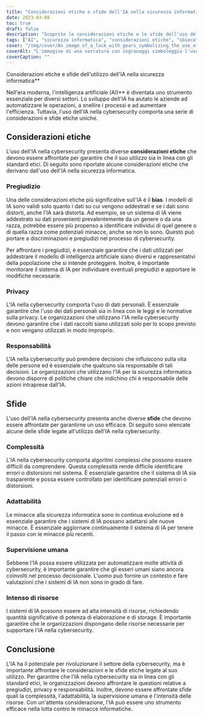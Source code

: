 ```yaml
---
title: "Considerazioni etiche e sfide dell'IA nella sicurezza informatica"
date: 2023-03-08
toc: true
draft: false
description: "Scoprite le considerazioni etiche e le sfide dell'uso dell'IA nella sicurezza informatica e come affrontarle per un uso efficace."
tags: ["AI", "sicurezza informatica", "considerazioni etiche", "sbieco", "privacy", "responsabilità", "complessità", "adattabilità", "supervisione umana", "intensità delle risorse", "data privacy", "apprendimento automatico", "intelligence sulle minacce", "protezione dei dati", "tecnologia", "automazione", "minacce informatiche", "sicurezza delle informazioni", "conformità normativa", "trasformazione digitale"]
cover: "/img/cover/An_image_of_a_lock_with_gears_symbolizing_the_use_of_AI.png"
coverAlt: "L'immagine di una serratura con ingranaggi simboleggia l'uso dell'IA nella sicurezza informatica, mentre una mano umana tiene una chiave per illustrare la supervisione umana."
coverCaption: ""
---
```

 Considerazioni etiche e sfide dell'utilizzo dell'IA nella sicurezza informatica**

Nell'era moderna, l'intelligenza artificiale (AI)** è diventata uno strumento essenziale per diversi settori. Lo sviluppo dell'IA ha aiutato le aziende ad automatizzare le operazioni, a snellire i processi e ad aumentare l'efficienza. Tuttavia, l'uso dell'IA nella cybersecurity comporta una serie di considerazioni e sfide etiche uniche.

## Considerazioni etiche

L'uso dell'IA nella cybersecurity presenta diverse **considerazioni etiche** che devono essere affrontate per garantire che il suo utilizzo sia in linea con gli standard etici. Di seguito sono riportate alcune considerazioni etiche che derivano dall'uso dell'IA nella sicurezza informatica.

### Pregiudizio

Una delle considerazioni etiche più significative sull'IA è il **bias**. I modelli di IA sono validi solo quanto i dati su cui vengono addestrati e se i dati sono distorti, anche l'IA sarà distorta. Ad esempio, se un sistema di IA viene addestrato su dati provenienti prevalentemente da un genere o da una razza, potrebbe essere più propenso a identificare individui di quel genere o di quella razza come potenziali minacce, anche se non lo sono. Questo può portare a discriminazioni e pregiudizi nel processo di cybersecurity.

Per affrontare i pregiudizi, è essenziale garantire che i dati utilizzati per addestrare il modello di intelligenza artificiale siano diversi e rappresentativi della popolazione che si intende proteggere. Inoltre, è importante monitorare il sistema di IA per individuare eventuali pregiudizi e apportare le modifiche necessarie.

### Privacy

L'IA nella cybersecurity comporta l'uso di dati personali. È essenziale garantire che l'uso dei dati personali sia in linea con le leggi e le normative sulla privacy. Le organizzazioni che utilizzano l'IA nella cybersecurity devono garantire che i dati raccolti siano utilizzati solo per lo scopo previsto e non vengano utilizzati in modo improprio.

### Responsabilità

L'IA nella cybersecurity può prendere decisioni che influiscono sulla vita delle persone ed è essenziale che qualcuno sia responsabile di tali decisioni. Le organizzazioni che utilizzano l'IA per la sicurezza informatica devono disporre di politiche chiare che indichino chi è responsabile delle azioni intraprese dall'IA.

## Sfide

L'uso dell'IA nella cybersecurity presenta anche diverse **sfide** che devono essere affrontate per garantirne un uso efficace. Di seguito sono elencate alcune delle sfide legate all'utilizzo dell'IA nella cybersecurity.

### Complessità

L'IA nella cybersecurity comporta algoritmi complessi che possono essere difficili da comprendere. Questa complessità rende difficile identificare errori o distorsioni nel sistema. È essenziale garantire che il sistema di IA sia trasparente e possa essere controllato per identificare potenziali errori o distorsioni.

### Adattabilità

Le minacce alla sicurezza informatica sono in continua evoluzione ed è essenziale garantire che i sistemi di IA possano adattarsi alle nuove minacce. È essenziale aggiornare continuamente il sistema di IA per tenere il passo con le minacce più recenti.

### Supervisione umana

Sebbene l'IA possa essere utilizzata per automatizzare molte attività di cybersecurity, è importante garantire che gli esseri umani siano ancora coinvolti nel processo decisionale. L'uomo può fornire un contesto e fare valutazioni che i sistemi di IA non sono in grado di fare.

### Intenso di risorse

I sistemi di IA possono essere ad alta intensità di risorse, richiedendo quantità significative di potenza di elaborazione e di storage. È importante garantire che le organizzazioni dispongano delle risorse necessarie per supportare l'IA nella cybersecurity.

## Conclusione

L'IA ha il potenziale per rivoluzionare il settore della cybersecurity, ma è importante affrontare le considerazioni e le sfide etiche legate al suo utilizzo. Per garantire che l'IA nella cybersecurity sia in linea con gli standard etici, le organizzazioni devono affrontare le questioni relative a pregiudizi, privacy e responsabilità. Inoltre, devono essere affrontate sfide quali la complessità, l'adattabilità, la supervisione umana e l'intensità delle risorse. Con un'attenta considerazione, l'IA può essere uno strumento efficace nella lotta contro le minacce informatiche.